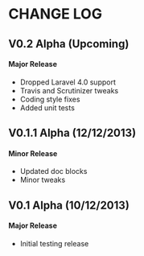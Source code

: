 CHANGE LOG
==========


## V0.2 Alpha (Upcoming)
#### Major Release

* Dropped Laravel 4.0 support
* Travis and Scrutinizer tweaks
* Coding style fixes
* Added unit tests


## V0.1.1 Alpha (12/12/2013)
#### Minor Release

* Updated doc blocks
* Minor tweaks


## V0.1 Alpha (10/12/2013)
#### Major Release

* Initial testing release
